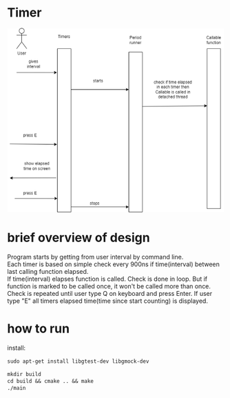 # Timer

![sequence](imgs/sequence.drawio.png)

# brief overview of design

Program starts by getting from user interval by command line.  
Each timer is based on simple check every 900ns if time(interval) between last calling function elapsed.  
If time(interval) elapses function is called.
Check is done in loop. But if function is marked to be called once, it won't be called more than once.
Check is repeated until user type Q on keyboard and press Enter.
If user type "E" all timers elapsed time(time since start counting) is displayed.


# how to run

install:
```
sudo apt-get install libgtest-dev libgmock-dev
```

```
mkdir build  
cd build && cmake .. && make  
./main  
```